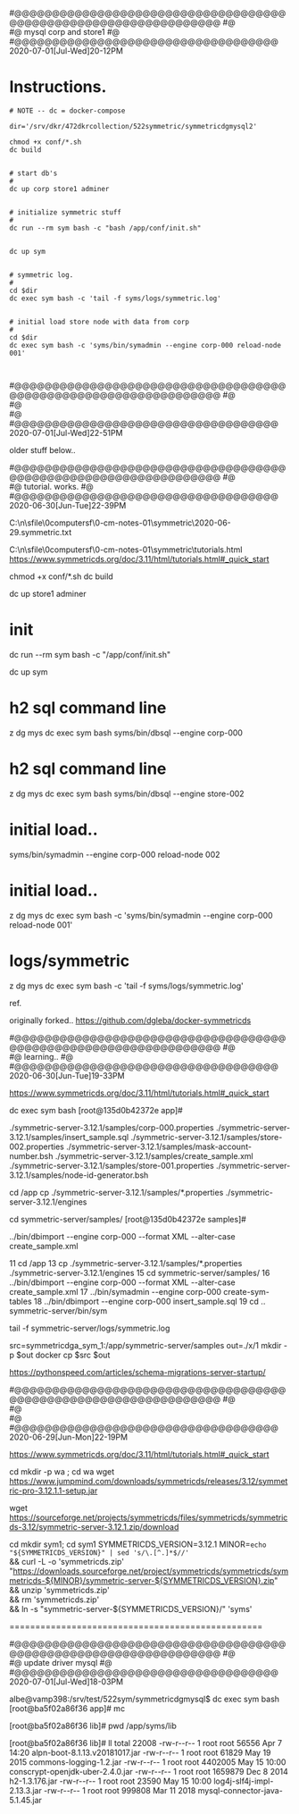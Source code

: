 
#@@@@@@@@@@@@@@@@@@@@@@@@@@@@@@@@@@@@@@@@@@@@@@@@@@@@@@@@@@@@@@@@
#@  
#@  mysql corp and store1
#@  
#@@@@@@@@@@@@@@@@@@@@@@@@@@@@@@@@@@@   2020-07-01[Jul-Wed]20-12PM 

# Instructions.

```
# NOTE -- dc = docker-compose

dir='/srv/dkr/472dkrcollection/522symmetric/symmetricdgmysql2'

chmod +x conf/*.sh
dc build


# start db's
#
dc up corp store1 adminer


# initialize symmetric stuff
#
dc run --rm sym bash -c "bash /app/conf/init.sh"


dc up sym


# symmetric log.
#
cd $dir
dc exec sym bash -c 'tail -f syms/logs/symmetric.log'


# initial load store node with data from corp
#
cd $dir
dc exec sym bash -c 'syms/bin/symadmin --engine corp-000 reload-node 001'



```








#@@@@@@@@@@@@@@@@@@@@@@@@@@@@@@@@@@@@@@@@@@@@@@@@@@@@@@@@@@@@@@@@
#@  
#@  
#@  
#@@@@@@@@@@@@@@@@@@@@@@@@@@@@@@@@@@@   2020-07-01[Jul-Wed]22-51PM 



older stuff below..





#@@@@@@@@@@@@@@@@@@@@@@@@@@@@@@@@@@@@@@@@@@@@@@@@@@@@@@@@@@@@@@@@
#@  
#@  tutorial. works.
#@  
#@@@@@@@@@@@@@@@@@@@@@@@@@@@@@@@@@@@   2020-06-30[Jun-Tue]22-39PM 

C:\n\sfile\0computersf\0-cm-notes-01\symmetric\2020-06-29.symmetric.txt

C:\n\sfile\0computersf\0-cm-notes-01\symmetric\tutorials.html
https://www.symmetricds.org/doc/3.11/html/tutorials.html#_quick_start


chmod +x conf/*.sh
dc build

dc up store1 adminer

# init

dc run --rm sym bash -c "/app/conf/init.sh"

dc up sym


# h2 sql command line

z dg mys
dc exec sym bash
syms/bin/dbsql --engine corp-000


# h2 sql command line

z dg mys
dc exec sym bash
syms/bin/dbsql --engine store-002

# initial load..

syms/bin/symadmin --engine corp-000 reload-node 002

# initial load..

z dg mys
dc exec sym bash -c 'syms/bin/symadmin --engine corp-000 reload-node 001'


# logs/symmetric

z dg mys
dc exec sym bash -c 'tail -f syms/logs/symmetric.log'



ref.

originally forked..
	https://github.com/dgleba/docker-symmetricds


#@@@@@@@@@@@@@@@@@@@@@@@@@@@@@@@@@@@@@@@@@@@@@@@@@@@@@@@@@@@@@@@@
#@  
#@  learning..
#@  
#@@@@@@@@@@@@@@@@@@@@@@@@@@@@@@@@@@@   2020-06-30[Jun-Tue]19-33PM 


https://www.symmetricds.org/doc/3.11/html/tutorials.html#_quick_start


dc exec sym bash
[root@135d0b42372e app]#


./symmetric-server-3.12.1/samples/corp-000.properties
./symmetric-server-3.12.1/samples/insert_sample.sql
./symmetric-server-3.12.1/samples/store-002.properties
./symmetric-server-3.12.1/samples/mask-account-number.bsh
./symmetric-server-3.12.1/samples/create_sample.xml
./symmetric-server-3.12.1/samples/store-001.properties
./symmetric-server-3.12.1/samples/node-id-generator.bsh

cd /app
cp ./symmetric-server-3.12.1/samples/*.properties  ./symmetric-server-3.12.1/engines


cd symmetric-server/samples/
[root@135d0b42372e samples]#

../bin/dbimport --engine corp-000 --format XML --alter-case create_sample.xml




   11  cd /app
   13  cp ./symmetric-server-3.12.1/samples/*.properties  ./symmetric-server-3.12.1/engines
   15  cd symmetric-server/samples/
   16  ../bin/dbimport --engine corp-000 --format XML --alter-case create_sample.xml
   17  ../bin/symadmin --engine corp-000 create-sym-tables
   18  ../bin/dbimport --engine corp-000 insert_sample.sql
   19  cd ..
symmetric-server/bin/sym

 
tail -f symmetric-server/logs/symmetric.log


src=symmetricdga_sym_1:/app/symmetric-server/samples
out=./x/1
mkdir -p $out
docker cp $src $out


https://pythonspeed.com/articles/schema-migrations-server-startup/



#@@@@@@@@@@@@@@@@@@@@@@@@@@@@@@@@@@@@@@@@@@@@@@@@@@@@@@@@@@@@@@@@
#@  
#@  
#@  
#@@@@@@@@@@@@@@@@@@@@@@@@@@@@@@@@@@@   2020-06-29[Jun-Mon]22-19PM 


https://www.symmetricds.org/doc/3.11/html/tutorials.html#_quick_start


cd
mkdir -p wa ; cd wa
wget https://www.jumpmind.com/downloads/symmetricds/releases/3.12/symmetric-pro-3.12.1.1-setup.jar


wget https://sourceforge.net/projects/symmetricds/files/symmetricds/symmetricds-3.12/symmetric-server-3.12.1.zip/download


cd
mkdir sym1; cd sym1
SYMMETRICDS_VERSION=3.12.1
MINOR=`echo "${SYMMETRICDS_VERSION}" | sed 's/\.[^.]*$//'` \
 && curl -L -o 'symmetricds.zip' "https://downloads.sourceforge.net/project/symmetricds/symmetricds/symmetricds-${MINOR}/symmetric-server-${SYMMETRICDS_VERSION}.zip" \
 && unzip 'symmetricds.zip' \
 && rm 'symmetricds.zip' \
 && ln -s "symmetric-server-${SYMMETRICDS_VERSION}/" 'syms'

=================================================




#@@@@@@@@@@@@@@@@@@@@@@@@@@@@@@@@@@@@@@@@@@@@@@@@@@@@@@@@@@@@@@@@
#@  
#@  update driver mysql
#@  
#@@@@@@@@@@@@@@@@@@@@@@@@@@@@@@@@@@@   2020-07-01[Jul-Wed]18-03PM 


albe@vamp398:/srv/test/522sym/symmetricdgmysql$ dc exec sym bash
[root@ba5f02a86f36 app]# mc

[root@ba5f02a86f36 lib]# pwd
/app/syms/lib

[root@ba5f02a86f36 lib]# ll
total 22008
-rw-r--r-- 1 root root   56556 Apr  7 14:20 alpn-boot-8.1.13.v20181017.jar
-rw-r--r-- 1 root root   61829 May 19  2015 commons-logging-1.2.jar
-rw-r--r-- 1 root root 4402005 May 15 10:00 conscrypt-openjdk-uber-2.4.0.jar
-rw-r--r-- 1 root root 1659879 Dec  8  2014 h2-1.3.176.jar
-rw-r--r-- 1 root root   23590 May 15 10:00 log4j-slf4j-impl-2.13.3.jar
-rw-r--r-- 1 root root  999808 Mar 11  2018 mysql-connector-java-5.1.45.jar



